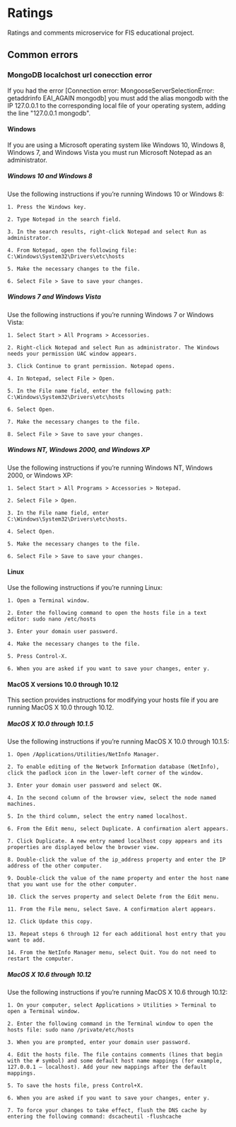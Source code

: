 # Ratings
Ratings and comments microservice for FIS educational project.

## Common errors

### MongoDB localchost url conecction error

If you had the error [Connection error: MongooseServerSelectionError: getaddrinfo EAI_AGAIN mongodb] you must add the alias mongodb with the IP 127.0.0.1 to the corresponding local file of your operating system, adding the line "127.0.0.1     mongodb".

#### Windows

If you are using a Microsoft operating system like Windows 10, Windows 8, Windows 7, and Windows Vista you must run Microsoft Notepad as an administrator.

##### Windows 10 and Windows 8

Use the following instructions if you’re running Windows 10 or Windows 8:

    1. Press the Windows key.

    2. Type Notepad in the search field.

    3. In the search results, right-click Notepad and select Run as administrator.

    4. From Notepad, open the following file: C:\Windows\System32\Drivers\etc\hosts

    5. Make the necessary changes to the file.

    6. Select File > Save to save your changes.

##### Windows 7 and Windows Vista

Use the following instructions if you’re running Windows 7 or Windows Vista:

    1. Select Start > All Programs > Accessories.

    2. Right-click Notepad and select Run as administrator. The Windows needs your permission UAC window appears.

    3. Click Continue to grant permission. Notepad opens.

    4. In Notepad, select File > Open.

    5. In the File name field, enter the following path: C:\Windows\System32\Drivers\etc\hosts

    6. Select Open.

    7. Make the necessary changes to the file.

    8. Select File > Save to save your changes.

##### Windows NT, Windows 2000, and Windows XP

Use the following instructions if you’re running Windows NT, Windows 2000, or Windows XP:

    1. Select Start > All Programs > Accessories > Notepad.
    
    2. Select File > Open.
    
    3. In the File name field, enter C:\Windows\System32\Drivers\etc\hosts.
    
    4. Select Open.
    
    5. Make the necessary changes to the file.
    
    6. Select File > Save to save your changes.

#### Linux

Use the following instructions if you’re running Linux:

    1. Open a Terminal window.

    2. Enter the following command to open the hosts file in a text editor: sudo nano /etc/hosts

    3. Enter your domain user password.

    4. Make the necessary changes to the file.

    5. Press Control-X.

    6. When you are asked if you want to save your changes, enter y.
    
#### MacOS X versions 10.0 through 10.12
This section provides instructions for modifying your hosts file if you are running MacOS X 10.0 through 10.12.

##### MacOS X 10.0 through 10.1.5

Use the following instructions if you’re running MacOS X 10.0 through 10.1.5:

    1. Open /Applications/Utilities/NetInfo Manager.

    2. To enable editing of the Network Information database (NetInfo), click the padlock icon in the lower-left corner of the window.

    3. Enter your domain user password and select OK.

    4. In the second column of the browser view, select the node named machines.

    5. In the third column, select the entry named localhost.

    6. From the Edit menu, select Duplicate. A confirmation alert appears.

    7. Click Duplicate. A new entry named localhost copy appears and its properties are displayed below the browser view.

    8. Double-click the value of the ip_address property and enter the IP address of the other computer.

    9. Double-click the value of the name property and enter the host name that you want use for the other computer.

    10. Click the serves property and select Delete from the Edit menu.

    11. From the File menu, select Save. A confirmation alert appears.

    12. Click Update this copy.

    13. Repeat steps 6 through 12 for each additional host entry that you want to add.

    14. From the NetInfo Manager menu, select Quit. You do not need to restart the computer.

##### MacOS X 10.6 through 10.12

Use the following instructions if you’re running MacOS X 10.6 through 10.12:

    1. On your computer, select Applications > Utilities > Terminal to open a Terminal window.

    2. Enter the following command in the Terminal window to open the hosts file: sudo nano /private/etc/hosts

    3. When you are prompted, enter your domain user password.

    4. Edit the hosts file. The file contains comments (lines that begin with the # symbol) and some default host name mappings (for example, 127.0.0.1 – localhost). Add your new mappings after the default mappings.

    5. To save the hosts file, press Control+X.

    6. When you are asked if you want to save your changes, enter y.

    7. To force your changes to take effect, flush the DNS cache by entering the following command: dscacheutil -flushcache
